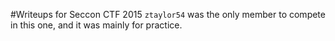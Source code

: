 #Writeups for Seccon CTF 2015
`ztaylor54` was the only member to compete in this one, and it was mainly for practice.
